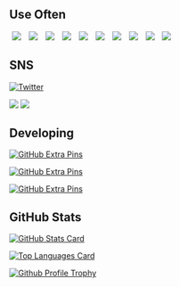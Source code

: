 ## Use Often

<a href="https://github.com/android"><img src="https://avatars.githubusercontent.com/u/32689599?s=50" hspace="5"/></a>
<a href="https://github.com/Kotlin"><img src="https://avatars.githubusercontent.com/u/1446536?s=50" hspace="5"/></a>
<a href="https://github.com/Flutter"><img src="https://avatars.githubusercontent.com/u/14101776?s=50" hspace="5"/></a>
<a href="https://github.com/Docker"><img src="https://avatars.githubusercontent.com/u/5429470?s=50" hspace="5"/></a>
<a href="https://github.com/laravel"><img src="https://avatars.githubusercontent.com/u/958072?s=50" hspace="5"/></a>
<a href="https://github.com/php"><img src="https://avatars.githubusercontent.com/u/25158?s=50" hspace="5"/></a>
<a href="https://github.com/python"><img src="https://avatars.githubusercontent.com/u/1525981?s=50" hspace="5"/></a>
<a href="https://github.com/google"><img src="https://avatars.githubusercontent.com/u/1342004?s=50" hspace="5"/></a>
<a href="https://github.com/firebase"><img src="https://avatars.githubusercontent.com/u/1335026?s=50" hspace="5"/></a>
<a href="https://github.com/aws"><img src="https://avatars.githubusercontent.com/u/2232217?s=50" hspace="5"/></a>


## SNS

[![Twitter](https://img.shields.io/twitter/follow/blendthink?style=social)](https://twitter.com/intent/follow?screen_name=blendthink)

<a href="http://qiita.com/blendthink"><img src="https://qiita-badge.apiapi.app/s/blendthink/contributions.svg"/></a>
<a href="http://qiita.com/blendthink"><img src="https://qiita-badge.apiapi.app/s/blendthink/followers.svg"/></a>


## Developing

[![GitHub Extra Pins](https://github-readme-stats.vercel.app/api/pin/?username=blendthink&repo=flutter-mobile-template&theme=tokyonight)](https://github.com/blendthink/flutter-mobile-template)

[![GitHub Extra Pins](https://github-readme-stats.vercel.app/api/pin/?username=blendthink&repo=temporalobe&theme=tokyonight)](https://github.com/blendthink/temporalobe)

[![GitHub Extra Pins](https://github-readme-stats.vercel.app/api/pin/?username=blendthink&repo=android-diff-action&theme=tokyonight)](https://github.com/blendthink/android-diff-action)

## GitHub Stats

[![GitHub Stats Card](https://github-readme-stats.vercel.app/api?username=blendthink&count_private=true&show_icons=true&theme=tokyonight)](https://github.com/anuraghazra/github-readme-stats#github-stats-card)

[![Top Languages Card](https://github-readme-stats.vercel.app/api/top-langs/?username=blendthink&theme=tokyonight&layout=compact)](https://github.com/anuraghazra/github-readme-stats#top-languages-card)

[![Github Profile Trophy](https://github-profile-trophy.vercel.app/?username=blendthink&theme=nord&margin-w=15)](https://github.com/ryo-ma/github-profile-trophy)  
